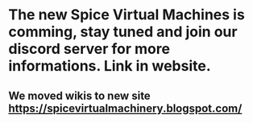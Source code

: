 # The new Spice Virtual Machines is comming, stay tuned and join our discord server for more informations. Link in website.
## We moved wikis to new site https://spicevirtualmachinery.blogspot.com/
